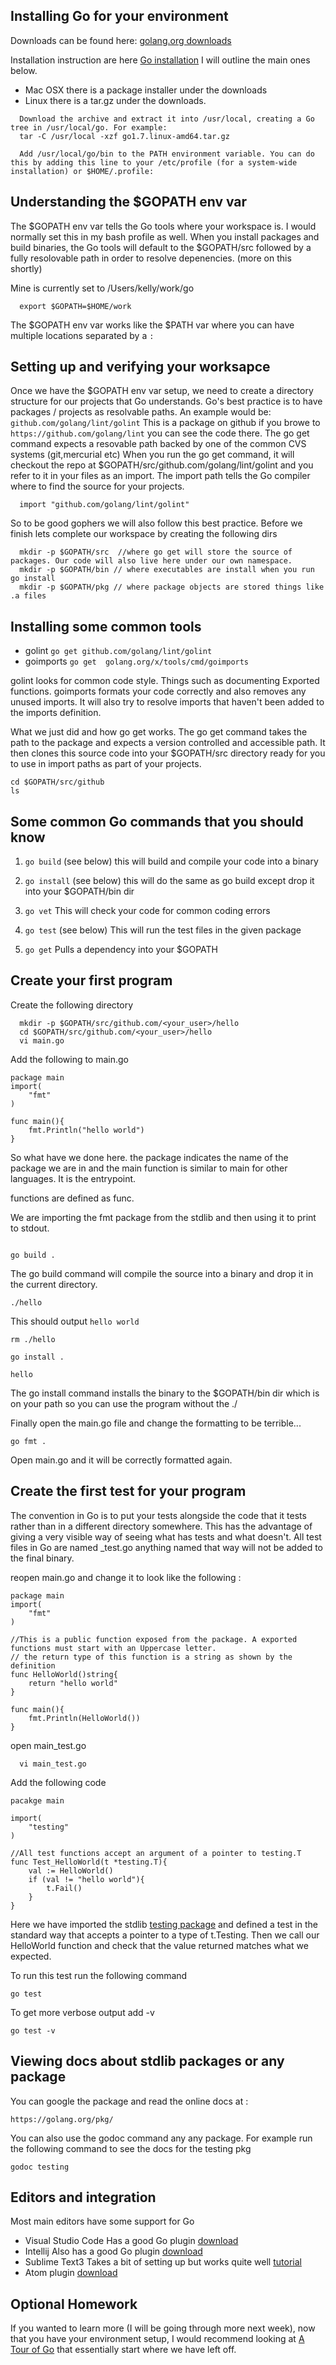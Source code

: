 ## Installing Go for your environment

Downloads can be found here: [golang.org downloads](https://golang.org/dl/)

Installation instruction are here [Go installation](https://golang.org/doc/install) I will outline the main ones below.

- Mac OSX there is a package installer under the downloads
- Linux there is a tar.gz under the downloads. 

``` 
  Download the archive and extract it into /usr/local, creating a Go tree in /usr/local/go. For example:
  tar -C /usr/local -xzf go1.7.linux-amd64.tar.gz
```

```
  Add /usr/local/go/bin to the PATH environment variable. You can do this by adding this line to your /etc/profile (for a system-wide installation) or $HOME/.profile:
```  

## Understanding the $GOPATH env var

The $GOPATH env var tells the Go tools where your workspace is. I would normally set this in my bash profile as well.
When you install packages and build binaries, the Go tools will default to the $GOPATH/src followed by a fully resolovable path in order to resolve depenencies. (more on this shortly)

Mine is currently set to /Users/kelly/work/go

```
  export $GOPATH=$HOME/work

```

The $GOPATH env var works like the $PATH var where you can have multiple locations separated by a ``` : ```

## Setting up and verifying your worksapce

Once we have the $GOPATH env var setup, we need to create a directory structure for our projects that Go understands.
Go's best practice is to have packages / projects as resolvable paths. An example would be: ``` github.com/golang/lint/golint ```
This is a package on github if you browe to ``` https://github.com/golang/lint ``` you can see the code there. The go get command expects a resovable path backed by one of the common CVS systems (git,mercurial etc)
When you run the go get command, it will checkout the repo at $GOPATH/src/github.com/golang/lint/golint and you refer to it in your files as an import. The import path tells the Go compiler where to find the source for your projects.
```
  import "github.com/golang/lint/golint"
```

So to be good gophers we will also follow this best practice. Before we finish lets complete our workspace by creating the following dirs

```
  mkdir -p $GOPATH/src  //where go get will store the source of packages. Our code will also live here under our own namespace. 
  mkdir -p $GOPATH/bin // where executables are install when you run go install 
  mkdir -p $GOPATH/pkg // where package objects are stored things like .a files 

```  

## Installing some common tools
 - golint  ``` go get github.com/golang/lint/golint ```  
 - goimports ``` go get  golang.org/x/tools/cmd/goimports ```

golint looks for common code style. Things such as documenting Exported functions. 
goimports formats your code correctly and also removes any unused imports. It will also try to resolve imports that haven't been added to the imports definition.

What we just did and how go get works. The go get command takes the path to the package and expects a version controlled and accessible path. It then clones this source code into your
$GOPATH/src directory ready for you to use in import paths as part of your projects. 

```
cd $GOPATH/src/github 
ls 
``` 

## Some common Go commands that you should know

1) ``` go build ``` (see below) this will build and compile your code into a binary

2) ``` go install ``` (see below) this will do the same as go build except drop it into your $GOPATH/bin dir

3) ``` go vet ``` This will check your code for common coding errors

4) ``` go test ``` (see below) This will run the test files in the given package

5) ``` go get ``` Pulls a dependency into your $GOPATH 

## Create your first program
Create the following directory
```
  mkdir -p $GOPATH/src/github.com/<your_user>/hello
  cd $GOPATH/src/github.com/<your_user>/hello
  vi main.go
```
Add the following to main.go 

```
package main
import(
    "fmt"
) 

func main(){
    fmt.Println("hello world")
}

```
So what have we done here. the package indicates the name of the package we are in and the main function is similar to main for other languages. It is the entrypoint.

functions are defined as func.

We are importing the fmt package from the stdlib and then using it to print to stdout.

```

go build .

```

The go build command will compile the source into a binary and drop it in the current directory.

```
./hello

```

This should output ``` hello world ```

```
rm ./hello 

go install .

hello

```
The go install command installs the binary to the $GOPATH/bin dir which is on your path so you can use the program without the ./

Finally open the main.go file and change the formatting to be terrible...

```
go fmt .

```

Open main.go and it will be correctly formatted again. 



## Create the first test for your program

The convention in Go is to put your tests alongside the code that it tests rather than in a different directory somewhere. This has the advantage of giving a very visible
way of seeing what has tests and what doesn't. All test files in Go are named _test.go anything named that way will not be added to the final binary.


reopen main.go and change it to look like the following :

```
package main
import(
    "fmt"
) 

//This is a public function exposed from the package. A exported functions must start with an Uppercase letter.
// the return type of this function is a string as shown by the definition 
func HelloWorld()string{
    return "hello world" 
}

func main(){
    fmt.Println(HelloWorld())
}

```

open main_test.go

```
  vi main_test.go 
```

Add the following code 

```
pacakge main 

import(
    "testing"
)

//All test functions accept an argument of a pointer to testing.T
func Test_HelloWorld(t *testing.T){
    val := HelloWorld()
    if (val != "hello world"){
        t.Fail()
    }
}

```

Here we have imported the stdlib [testing package](https://golang.org/pkg/testing/) and defined a test in the standard way that accepts a pointer to a type of t.Testing.
Then we call our HelloWorld function and check that the value returned matches what we expected.

To run this test run the following command

```
go test 

```

To get more verbose output add -v 

```
go test -v

```

## Viewing docs about stdlib packages or any package

You can google the package and read the online docs at :

```
https://golang.org/pkg/
```

You can also use the godoc command any any package. For example run the following command to see the docs for the testing pkg

```
godoc testing

```


## Editors and integration
Most main editors have some support for Go

- Visual Studio Code Has a good Go plugin [download](https://code.visualstudio.com)
- Intellij Also has a good Go plugin [download](https://www.jetbrains.com/idea/)
- Sublime Text3 Takes a bit of setting up but works quite well [tutorial](https://www.wolfe.id.au/2015/03/05/using-sublime-text-for-go-development/) 
- Atom plugin [download](https://atom.io/packages/go-plus)

## Optional Homework 

If you wanted to learn more (I will be going through more next week), now that you have your
environment setup, I would recommend looking at [A Tour of Go](https://tour.golang.org/welcome/1) that essentially start where we have left off.
